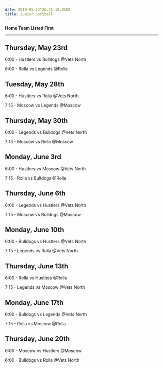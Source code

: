 ```yaml
---
date: 2019-05-22T20:41:12.910Z
title: Junior Softball
---
```

**Home Team Listed First**

****

## **Thursday, May 23rd**

6:00 - Hustlers vs Bulldogs @Vets North

6:00 - Rolla vs Legends @Rolla

## Tuesday, May 28th

6:00 - Hustlers vs Rolla @Vets North

7:15 - Moscow vs Legends @Moscow

## Thursday, May 30th

6:00 - Legends vs Bulldogs @Vets North

7:15 - Moscow vs Rolla @Moscow

## Monday, June 3rd

6:00 - Hustlers vs Moscow @Vets North

7:15 - Rolla vs Bulldogs @Rolla

## Thursday, June 6th

6:00 - Legends vs Hustlers @Vets North

7:15 - Moscow vs Bulldogs @Moscow

## Monday, June 10th

6:00 - Bulldogs vs Hustlers @Vets North

7:15 - Legends vs Rolla @Vets North

## Thursday, June 13th

6:00 - Rolla vs Hustlers @Rolla

7:15 - Legends vs Moscow @Vets North

## Monday, June 17th

6:00 - Bulldogs vs Legends @Vets North

7:15 - Rolla vs Moscow @Rolla

## Thursday, June 20th

6:00 - Moscow vs Hustlers @Moscow

6:00 - Bulldogs vs Rolla @Vets North
